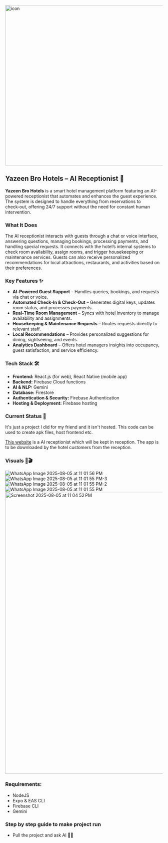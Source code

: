 <img width="512" height="512" alt="icon" src="https://github.com/user-attachments/assets/beb4d7a2-2d65-49bf-b68e-7a7cb4d065c0" />

## Yazeen Bro Hotels – AI Receptionist 🏨

**Yazeen Bro Hotels** is a smart hotel management platform featuring an AI-powered receptionist that automates and enhances the guest experience. The system is designed to handle everything from reservations to check‑out, offering 24/7 support without the need for constant human intervention.

### What It Does 
The AI receptionist interacts with guests through a chat or voice interface, answering questions, managing bookings, processing payments, and handling special requests. It connects with the hotel’s internal systems to check room availability, assign rooms, and trigger housekeeping or maintenance services. Guests can also receive personalized recommendations for local attractions, restaurants, and activities based on their preferences.

### Key Features ✨
- **AI‑Powered Guest Support** – Handles queries, bookings, and requests via chat or voice.
- **Automated Check‑In & Check‑Out** – Generates digital keys, updates room status, and processes payments.
- **Real‑Time Room Management** – Syncs with hotel inventory to manage availability and assignments.
- **Housekeeping & Maintenance Requests** – Routes requests directly to relevant staff.
- **Local Recommendations** – Provides personalized suggestions for dining, sightseeing, and events.
- **Analytics Dashboard** – Offers hotel managers insights into occupancy, guest satisfaction, and service efficiency.

### Tech Stack 🛠️
- **Frontend:** React.js (for web), React Native (mobile app)
- **Backend:** Firebase Cloud functions
- **AI & NLP:** Gemini
- **Database:** Firestore
- **Authentication & Security:** Firebase Authentication
- **Hosting & Deployment:** Firebase hosting

### Current Status 🚧

It's just a project I did for my friend and it isn't hosted. This code can be used to create apk files, host frontend etc.

[This website](https://sry-i-dont-have-money) is a AI receptionist which will be kept in reception. The app is to be downloaded by the hotel customers from the reception.

### Visuals 📸🎬

![WhatsApp Image 2025-08-05 at 11 01 56 PM](https://github.com/user-attachments/assets/29f3ef85-1ab3-41c1-bfe8-3e5e973eb13f)
![WhatsApp Image 2025-08-05 at 11 01 55 PM-3](https://github.com/user-attachments/assets/3e5f01fe-d340-46b3-9abf-9b91dfb0b1f5)
![WhatsApp Image 2025-08-05 at 11 01 55 PM-2](https://github.com/user-attachments/assets/36a14217-025d-4e55-8e35-d3cad27413af)
![WhatsApp Image 2025-08-05 at 11 01 55 PM](https://github.com/user-attachments/assets/7898478e-292a-43f8-908f-ffec7ae49c0d)
<img width="929" height="900" alt="Screenshot 2025-08-05 at 11 04 52 PM" src="https://github.com/user-attachments/assets/5701d17c-736d-4765-972d-5c95322bc259" />

### Requirements:
- NodeJS
- Expo & EAS CLI
- Firebase CLI
- Gemini

### Step by step guide to make project run

- Pull the project and ask AI 🤷‍♂️






